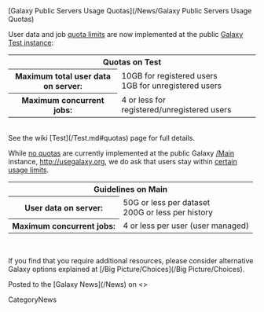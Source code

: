 <div class='newsItemHeader'>[Galaxy Public Servers Usage Quotas](/News/Galaxy Public Servers Usage Quotas)</div>

User data and job [quota limits](/Test.md#quotas) are now implemented at the public [Galaxy Test instance](http://test.g2.bx.psu.edu):

<table>
  <tr>
    <th colspan=2> Quotas on Test </th>
  </tr>
  <tr>
    <th> Maximum total user data on server: </th>
    <td> 10GB for registered users<br />1GB for unregistered users </td>
  </tr>
  <tr>
    <th> Maximum concurrent jobs: </th>
    <td> 4 or less for registered/unregistered users </td>
  </tr>
</table>

<br />
See the wiki [Test](/Test.md#quotas) page for full details.

While [no quotas](/Main.md#quotas) are currently implemented at the public Galaxy [/Main](/Main) instance, http://usegalaxy.org, we do ask that users stay within [certain usage limits](/Main.md#quotas).

<table>
  <tr>
    <th colspan=2> Guidelines on Main </th>
  </tr>
  <tr>
    <th> User data on server: </th>
    <td> 50G or less per dataset<br />200G or less per history </td>
  </tr>
  <tr>
    <th> Maximum concurrent jobs: </th>
    <td> 4 or less per user (user managed) </td>
  </tr>
</table>

<br />

If you find that you require additional resources, please consider alternative Galaxy options explained at [/Big Picture/Choices](/Big Picture/Choices).

<div class='newsItemFooter'>Posted to the [Galaxy News](/News) on <<Date(2011-08-22T17:06:09Z)>></div>

CategoryNews
